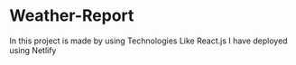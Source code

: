 # Weather-Report

In this project is made by using Technologies Like React.js
I have deployed using Netlify

